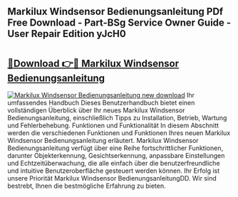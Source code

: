 ## Markilux Windsensor Bedienungsanleitung PDf Free Download - Part-BSg Service Owner Guide - User Repair Edition yJcH0

# <h2><a href="http://df197hc.blite.top/?on=Markilux+Windsensor+Bedienungsanleitung">🔗Download 👉🔴 Markilux Windsensor Bedienungsanleitung</a></h2>

[![Markilux Windsensor Bedienungsanleitung new download](https://i.imgur.com/lujVjoI.png)](http://df197hc.blite.top/?on=Markilux+Windsensor+Bedienungsanleitung)
Ihr umfassendes Handbuch Dieses Benutzerhandbuch bietet einen vollständigen Überblick über Ihr neues Markilux Windsensor Bedienungsanleitung, einschließlich Tipps zu Installation, Betrieb, Wartung und Fehlerbehebung. Funktionen und Funktionalität In diesem Abschnitt werden die verschiedenen Funktionen und Funktionen Ihres neuen Markilux Windsensor Bedienungsanleitung erläutert. Markilux Windsensor Bedienungsanleitung verfügt über eine Reihe fortschrittlicher Funktionen, darunter Objekterkennung, Gesichtserkennung, anpassbare Einstellungen und Echtzeitüberwachung, die alle einfach über die benutzerfreundliche und intuitive Benutzeroberfläche gesteuert werden können. Ihr Erfolg ist unsere Priorität Markilux Windsensor BedienungsanleitungDD. Wir sind bestrebt, Ihnen die bestmögliche Erfahrung zu bieten.
